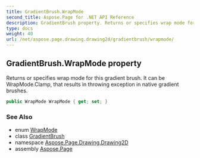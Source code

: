 ```yaml
---
title: GradientBrush.WrapMode
second_title: Aspose.Page for .NET API Reference
description: GradientBrush property. Returns or specifies wrap mode for this gradient brush. It can be WrapMode.Clamp that results in throwing exception in native gradient brushes
type: docs
weight: 40
url: /net/aspose.page.drawing.drawing2d/gradientbrush/wrapmode/
---
```

## GradientBrush.WrapMode property

Returns or specifies wrap mode for this gradient brush. It can be WrapMode.Clamp, that results in throwing exception in native gradient brushes.

```csharp
public WrapMode WrapMode { get; set; }
```

### See Also

* enum [WrapMode](../../wrapmode/)
* class [GradientBrush](../)
* namespace [Aspose.Page.Drawing.Drawing2D](../../gradientbrush/)
* assembly [Aspose.Page](../../../)


